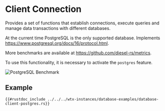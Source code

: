 
# Client Connection

Provides a set of functions that establish connections, execute queries and manage data transactions with different databases.

At the current time PostgreSQL is the only supported database. Implements <https://www.postgresql.org/docs/16/protocol.html>.

More benchmarks are available at <https://github.com/diesel-rs/metrics>.

To use this functionality, it is necessary to activate the `postgres` feature.

![PostgreSQL Benchmark](https://i.imgur.com/vf2tYxY.jpeg)

## Example

```rust,edition2021,no_run
{{#rustdoc_include ../../../wtx-instances/database-examples/database-client-postgres.rs}}
```
